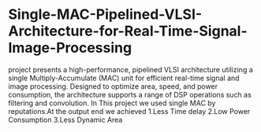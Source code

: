 # Single-MAC-Pipelined-VLSI-Architecture-for-Real-Time-Signal-Image-Processing
project presents a high-performance, pipelined VLSI architecture utilizing a single Multiply-Accumulate (MAC) unit for efficient real-time signal and image processing. Designed to optimize area, speed, and power consumption, the architecture supports a range of DSP operations such as filtering and convolution.
In This project we used single MAC by reputations.At the output end we achieved 1.Less Time delay 2.Low Power Consumption 3.Less Dynamic Area   
